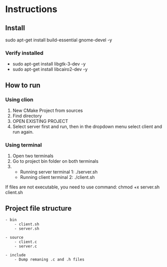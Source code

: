 # Instructions

## Install
sudo apt-get install build-essential gnome-devel -y
### Verify installed
- sudo apt-get install libgtk-3-dev -y
- sudo apt-get install libcairo2-dev -y

## How to run

### Using clion
1. New CMake Project from sources
2. Find directory
3. OPEN EXISTING PROJECT
4. Select server first and run, then in the dropdown menu select client and run again.

### Using terminal
1. Open two terminals
2. Go to project bin folder on both terminals
3. - Running server terminal 1: ./server.sh
   - Running client terminal 2: ./client.sh

If files are not executable, you need to use command: chmod +x server.sh client.sh

## Project file structure
    - bin
        - client.sh
        - server.sh

    - source
        - client.c
        - server.c

    - include
        - Dump remaning .c and .h files
